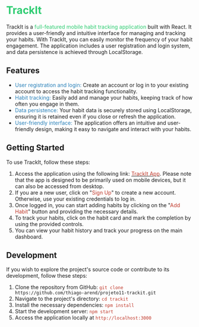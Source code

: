 <h1 style="color: #2ecc71;">TrackIt</h1>

<p>TrackIt is a <span style="color: #2ecc71;">full-featured mobile habit tracking application</span> built with React. It provides a user-friendly and intuitive interface for managing and tracking your habits. With TrackIt, you can easily monitor the frequency of your habit engagement. The application includes a user registration and login system, and data persistence is achieved through LocalStorage.</p>

<h2>Features</h2>

<ul>
  <li><span style="color: #2980b9;">User registration and login:</span> Create an account or log in to your existing account to access the habit tracking functionality.</li>
  <li><span style="color: #2980b9;">Habit tracking:</span> Easily add and manage your habits, keeping track of how often you engage in them.</li>
  <li><span style="color: #2980b9;">Data persistence:</span> Your habit data is securely stored using LocalStorage, ensuring it is retained even if you close or refresh the application.</li>
  <li><span style="color: #2980b9;">User-friendly interface:</span> The application offers an intuitive and user-friendly design, making it easy to navigate and interact with your habits.</li>
</ul>

<h2>Getting Started</h2>

<p>To use TrackIt, follow these steps:</p>

<ol>
  <li>Access the application using the following link: <a href="https://projeto11-trackit-git-main-thiago-arend.vercel.app/"><span style="color: #c0392b;">TrackIt App</span></a>. Please note that the app is designed to be primarily used on mobile devices, but it can also be accessed from desktop.</li>
  <li>If you are a new user, click on "<span style="color: #c0392b;">Sign Up</span>" to create a new account. Otherwise, use your existing credentials to log in.</li>
  <li>Once logged in, you can start adding habits by clicking on the "<span style="color: #c0392b;">Add Habit</span>" button and providing the necessary details.</li>
  <li>To track your habits, click on the habit card and mark the completion by using the provided controls.</li>
  <li>You can view your habit history and track your progress on the main dashboard.</li>
</ol>

<h2>Development</h2>

<p>If you wish to explore the project's source code or contribute to its development, follow these steps:</p>

<ol>
  <li>Clone the repository from GitHub: <code><span style="color: #c0392b;">git clone</span> https://github.com/thiago-arend/projeto11-trackit.git</code></li>
  <li>Navigate to the project's directory: <code><span style="color: #c0392b;">cd trackit</span></code></li>
  <li>Install the necessary dependencies: <code><span style="color: #c0392b;">npm install</span></code></li>
  <li>Start the development server: <code><span style="color: #c0392b;">npm start</span></code></li>
  <li>Access the application locally at <code><span style="color: #c0392b;">http://localhost:3000</span></code></li>
</ol>
